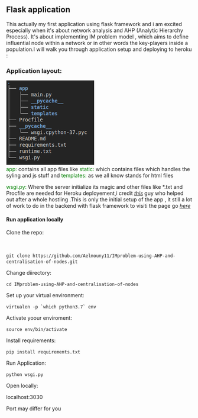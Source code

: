 ## Flask application 
<p>This actually my first application using flask framework and i am excited  especially when it's about network analysis and AHP  (Analytic Hierarchy Process). It's about implementing  IM problem model , which aims to define influential node within a network or in other words the key-players inside a population.I will walk you through application setup and deploying to heroku : 
</p>
<h3> Application layout:</h3>
<img src="Screenshot from 2020-06-29 00-24-28.png"><br>
<span style="color:green;">app: </span>contains all app files like <span style="color:green;">static:</span> which contains files which handles the syling and js stuff and <span style="color:green;">templates:</span> as we all know stands for html files 

<span style="color:green;"> wsgi.py:</span>  Where the server initialize its magic and other files like *.txt and Procfile are needed for Heroku deployement,i credit [<u>_this_</u>](https://kaushalvivek.github.io/2020-3-30-heroku-flask/) guy who helped out after a whole hostling .This is only the initial setup of the app , it still a lot of work to do in the backend with flask framework to visiti the page go [<u>_here_</u>](https://blooming-brook-40718.herokuapp.com/)
<h4>Run application locally</h4>


Clone the repo:
```shell


git clone https://github.com/Aelmouny11/IMproblem-using-AHP-and-centralisation-of-nodes.git
```
Change diirectory:
```shell
cd IMproblem-using-AHP-and-centralisation-of-nodes
```
Set up your virtual environment:
```shell
virtualen -p `which python3.7` env
```
Activate yoour enviroment:
```shell
source env/bin/activate
```
Install requirements:
```shell
pip install requirements.txt
```
Run Application:
```shell
python wsgi.py
```
Open  locally:

 localhost:3030

Port may differ for you
